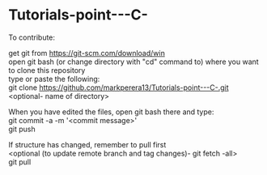 # Tutorials-point---C-
  
  
To contribute: 

  get git from https://git-scm.com/download/win  
  open git bash (or change directory with "cd" command to) where you want to clone this repository  
  type or paste the following:  
     git clone https://github.com/markperera13/Tutorials-point---C-.git \<optional- name of directory\>  
    
  When you have edited the files, open git bash there and type:  
     git commit -a -m '\<commit message\>'  
     git push  
    
  If structure has changed, remember to pull first  
     \<optional (to update remote branch and tag changes)- git fetch -all\>  
     git pull  
